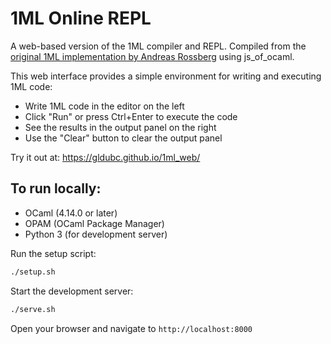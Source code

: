 # 1ML Online REPL

A web-based version of the 1ML compiler and REPL. Compiled from the [original 1ML implementation by Andreas Rossberg](https://github.com/rossberg/1ml) using js_of_ocaml.

This web interface provides a simple environment for writing and executing 1ML code:

- Write 1ML code in the editor on the left
- Click "Run" or press Ctrl+Enter to execute the code
- See the results in the output panel on the right
- Use the "Clear" button to clear the output panel

Try it out at: https://gldubc.github.io/1ml_web/


## To run locally:

- OCaml (4.14.0 or later)
- OPAM (OCaml Package Manager)
- Python 3 (for development server)

Run the setup script:
   ```bash
   ./setup.sh
   ```

Start the development server:
   ```bash
   ./serve.sh
   ```

Open your browser and navigate to `http://localhost:8000`
